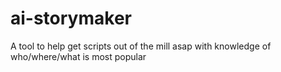 # ai-storymaker
A tool to help get scripts out of the mill asap with knowledge of who/where/what is most popular
